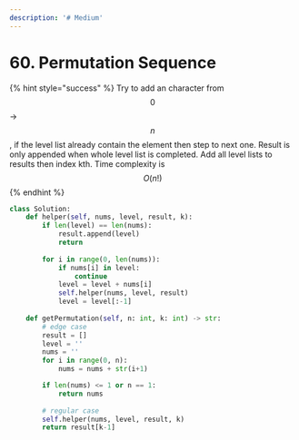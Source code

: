 ```yaml
---
description: '# Medium'
---
```


# 60. Permutation Sequence

{% hint style="success" %}
Try to add an character from $$0 $$ -&gt; $$n$$ , if the level list already contain the element then step to next one. Result is only appended when whole level list is completed. Add all level lists to results then index kth. Time complexity is $$O(n!)$$ 
{% endhint %}

```python
class Solution:
    def helper(self, nums, level, result, k):
        if len(level) == len(nums):
            result.append(level)
            return 
        
        for i in range(0, len(nums)):
            if nums[i] in level:
                continue
            level = level + nums[i]
            self.helper(nums, level, result)
            level = level[:-1]      
        
    def getPermutation(self, n: int, k: int) -> str:
        # edge case
        result = []
        level = ''
        nums = ''
        for i in range(0, n):
            nums = nums + str(i+1)

        if len(nums) <= 1 or n == 1:
            return nums
        
        # regular case
        self.helper(nums, level, result, k)
        return result[k-1]
```

